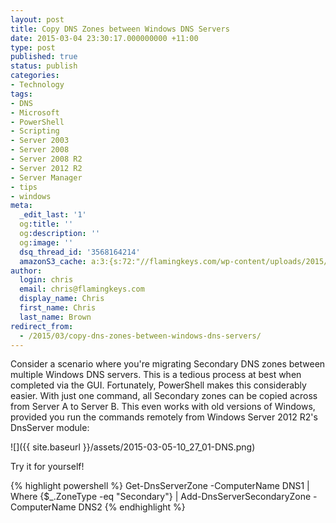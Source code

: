 ```yaml
---
layout: post
title: Copy DNS Zones between Windows DNS Servers
date: 2015-03-04 23:30:17.000000000 +11:00
type: post
published: true
status: publish
categories:
- Technology
tags:
- DNS
- Microsoft
- PowerShell
- Scripting
- Server 2003
- Server 2008
- Server 2008 R2
- Server 2012 R2
- Server Manager
- tips
- windows
meta:
  _edit_last: '1'
  og:title: ''
  og:description: ''
  og:image: ''
  dsq_thread_id: '3568164214'
  amazonS3_cache: a:3:{s:72:"//flamingkeys.com/wp-content/uploads/2015/03/2015-03-05-10_27_01-DNS.png";i:915;s:79:"//flamingkeys.com/wp-content/uploads/2015/03/2015-03-05-10_27_01-DNS-300x10.png";i:915;s:79:"//flamingkeys.com/wp-content/uploads/2015/03/2015-03-05-10_27_01-DNS-730x24.png";i:915;}
author:
  login: chris
  email: chris@flamingkeys.com
  display_name: Chris
  first_name: Chris
  last_name: Brown
redirect_from:
  - /2015/03/copy-dns-zones-between-windows-dns-servers/
---
```

Consider a scenario where you're migrating Secondary DNS zones between multiple Windows DNS servers. This is a tedious process at best when completed via the GUI. Fortunately, PowerShell makes this considerably easier. With just one command, all Secondary zones can be copied across from Server A to Server B. This even works with old versions of Windows, provided you run the commands remotely from Windows Server 2012 R2's DnsServer module:

![]({{ site.baseurl }}/assets/2015-03-05-10_27_01-DNS.png)

Try it for yourself!

{% highlight powershell %} 
Get-DnsServerZone -ComputerName DNS1 | Where {$_.ZoneType -eq "Secondary"} | Add-DnsServerSecondaryZone -ComputerName DNS2
{% endhighlight %}
